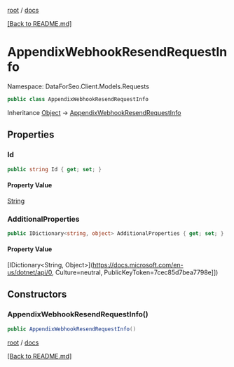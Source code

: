 [root](./../ "root") / [docs](./ "docs")

[[Back to README.md]](./../README.md "[Back to README.md]")

# AppendixWebhookResendRequestInfo

Namespace: DataForSeo.Client.Models.Requests

```csharp
public class AppendixWebhookResendRequestInfo
```

Inheritance [Object](https://docs.microsoft.com/en-us/dotnet/api/Object) → [AppendixWebhookResendRequestInfo](./AppendixWebhookResendRequestInfo.md)

## Properties

### **Id**

```csharp
public string Id { get; set; }
```

#### Property Value

[String](https://docs.microsoft.com/en-us/dotnet/api/String)<br>

### **AdditionalProperties**

```csharp
public IDictionary<string, object> AdditionalProperties { get; set; }
```

#### Property Value

[IDictionary&lt;String, Object&gt;](https://docs.microsoft.com/en-us/dotnet/api/0, Culture=neutral, PublicKeyToken=7cec85d7bea7798e]])<br>

## Constructors

### **AppendixWebhookResendRequestInfo()**

```csharp
public AppendixWebhookResendRequestInfo()
```

[root](./../ "root") / [docs](./ "docs")

[[Back to README.md]](./../README.md "[Back to README.md]")